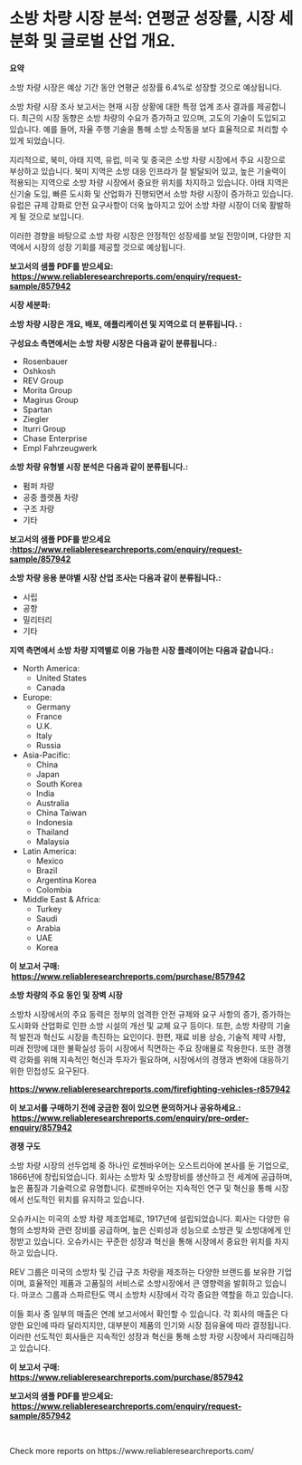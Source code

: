 <p><h1>소방 차량 시장 분석: 연평균 성장률, 시장 세분화 및 글로벌 산업 개요.</h1></p><p><strong>요약</strong></p>
<p><p>소방 차량 시장은 예상 기간 동안 연평균 성장률 6.4%로 성장할 것으로 예상됩니다.</p><p>소방 차량 시장 조사 보고서는 현재 시장 상황에 대한 특정 업계 조사 결과를 제공합니다. 최근의 시장 동향은 소방 차량의 수요가 증가하고 있으며, 고도의 기술이 도입되고 있습니다. 예를 들어, 자율 주행 기술을 통해 소방 소작동을 보다 효율적으로 처리할 수 있게 되었습니다.</p><p>지리적으로, 북미, 아태 지역, 유럽, 미국 및 중국은 소방 차량 시장에서 주요 시장으로 부상하고 있습니다. 북미 지역은 소방 대응 인프라가 잘 발달되어 있고, 높은 기술력이 적용되는 지역으로 소방 차량 시장에서 중요한 위치를 차지하고 있습니다. 아태 지역은 신기술 도입, 빠른 도시화 및 산업화가 진행되면서 소방 차량 시장이 증가하고 있습니다. 유럽은 규제 강화로 안전 요구사항이 더욱 높아지고 있어 소방 차량 시장이 더욱 활발하게 될 것으로 보입니다.</p><p>이러한 경향을 바탕으로 소방 차량 시장은 안정적인 성장세를 보일 전망이며, 다양한 지역에서 시장의 성장 기회를 제공할 것으로 예상됩니다.</p></p>
<p><strong>보고서의 샘플 PDF를 받으세요: &nbsp;<a href="https://www.reliableresearchreports.com/enquiry/request-sample/857942">https://www.reliableresearchreports.com/enquiry/request-sample/857942</a></strong></p>
<p><strong>시장 세분화:</strong></p>
<p><strong> 소방 차량 시장은 개요, 배포, 애플리케이션 및 지역으로 더 분류됩니다. :</strong></p>
<p><strong>구성요소 측면에서는 소방 차량 시장은 다음과 같이 분류됩니다.:</strong></p>
<p><ul><li>Rosenbauer</li><li>Oshkosh</li><li>REV Group</li><li>Morita Group</li><li>Magirus Group</li><li>Spartan</li><li>Ziegler</li><li>Iturri Group</li><li>Chase Enterprise</li><li>Empl Fahrzeugwerk</li></ul></p>
<p><strong> 소방 차량 유형별 시장 분석은 다음과 같이 분류됩니다.:</strong></p>
<p><ul><li>펌퍼 차량</li><li>공중 플랫폼 차량</li><li>구조 차량</li><li>기타</li></ul></p>
<p><strong>보고서의 샘플 PDF를 받으세요 :<a href="https://www.reliableresearchreports.com/enquiry/request-sample/857942">https://www.reliableresearchreports.com/enquiry/request-sample/857942</a></strong></p>
<p><strong> 소방 차량 응용 분야별 시장 산업 조사는 다음과 같이 분류됩니다.:</strong></p>
<p><ul><li>시립</li><li>공항</li><li>밀리터리</li><li>기타</li></ul></p>
<p><strong>지역 측면에서 소방 차량 지역별로 이용 가능한 시장 플레이어는 다음과 같습니다.:</strong></p>
<p><ul>
    <li>
        North America:
        <ul>
            <li>United States</li>
            <li>Canada</li>
        </ul>
    </li>
    <li>
        Europe:
        <ul>
            <li>Germany</li>
            <li>France</li>
            <li>U.K.</li>
            <li>Italy</li>
            <li>Russia</li>
        </ul>
    </li>
    <li>
        Asia-Pacific:
        <ul>
            <li>China</li>
            <li>Japan</li>
            <li>South Korea</li>
            <li>India</li>
            <li>Australia</li>
            <li>China Taiwan</li>
            <li>Indonesia</li>
            <li>Thailand</li>
            <li>Malaysia</li>
        </ul>
    </li>
    <li>
        Latin America:
        <ul>
            <li>Mexico</li>
            <li>Brazil</li>
            <li>Argentina Korea</li>
            <li>Colombia</li>
        </ul>
    </li>
    <li>
        Middle East & Africa:
        <ul>
            <li>Turkey</li>
            <li>Saudi</li>
            <li>Arabia</li>
            <li>UAE</li>
            <li>Korea</li>
        </ul>
    </li>
    </ul></p>
<p><strong>이 보고서 구매: &nbsp;<a href="https://www.reliableresearchreports.com/purchase/857942">https://www.reliableresearchreports.com/purchase/857942</a></strong></p>
<p><strong>소방 차량의 주요 동인 및 장벽 시장</strong></p>
<p><p>소방차 시장에서의 주요 동력은 정부의 엄격한 안전 규제와 요구 사항의 증가, 증가하는 도시화와 산업화로 인한 소방 시설의 개선 및 교체 요구 등이다. 또한, 소방 차량의 기술적 발전과 혁신도 시장을 촉진하는 요인이다. 한편, 재료 비용 상승, 기술적 제약 사항, 미래 전망에 대한 불확실성 등이 시장에서 직면하는 주요 장애물로 작용한다. 또한 경쟁력 강화를 위해 지속적인 혁신과 투자가 필요하며, 시장에서의 경쟁과 변화에 대응하기 위한 민첩성도 요구된다.</p></p>
<p><strong><a href="https://www.reliableresearchreports.com/firefighting-vehicles-r857942">https://www.reliableresearchreports.com/firefighting-vehicles-r857942</a></strong></p>
<p><strong>이 보고서를 구매하기 전에 궁금한 점이 있으면 문의하거나 공유하세요.: &nbsp;<a href="https://www.reliableresearchreports.com/enquiry/pre-order-enquiry/857942">https://www.reliableresearchreports.com/enquiry/pre-order-enquiry/857942</a></strong></p>
<p><strong>경쟁 구도</strong></p>
<p><p>소방 차량 시장의 선두업체 중 하나인 로젠바우어는 오스트리아에 본사를 둔 기업으로, 1866년에 창립되었습니다. 회사는 소방차 및 소방장비를 생산하고 전 세계에 공급하며, 높은 품질과 기술력으로 유명합니다. 로젠바우어는 지속적인 연구 및 혁신을 통해 시장에서 선도적인 위치를 유지하고 있습니다.</p><p>오슈카시는 미국의 소방 차량 제조업체로, 1917년에 설립되었습니다. 회사는 다양한 유형의 소방차와 관련 장비를 공급하며, 높은 신뢰성과 성능으로 소방관 및 소방대에게 인정받고 있습니다. 오슈카시는 꾸준한 성장과 혁신을 통해 시장에서 중요한 위치를 차지하고 있습니다.</p><p>REV 그룹은 미국의 소방차 및 긴급 구조 차량을 제조하는 다양한 브랜드를 보유한 기업이며, 효율적인 제품과 고품질의 서비스로 소방시장에서 큰 영향력을 발휘하고 있습니다. 마코스 그룹과 스파르탄도 역시 소방차 시장에서 각각 중요한 역할을 하고 있습니다.</p><p>이들 회사 중 일부의 매출은 연례 보고서에서 확인할 수 있습니다. 각 회사의 매출은 다양한 요인에 따라 달라지지만, 대부분이 제품의 인기와 시장 점유율에 따라 결정됩니다. 이러한 선도적인 회사들은 지속적인 성장과 혁신을 통해 소방 차량 시장에서 자리매김하고 있습니다.</p></p>
<p><strong>이 보고서 구매: &nbsp; <a href="https://www.reliableresearchreports.com/purchase/857942">https://www.reliableresearchreports.com/purchase/857942</a></strong></p>
<p><strong>보고서의 샘플 PDF를 받으세요: &nbsp;<a href="https://www.reliableresearchreports.com/enquiry/request-sample/857942">https://www.reliableresearchreports.com/enquiry/request-sample/857942</a></strong><strong></strong></p>
<p>&nbsp;</p>
<p>Check more reports on https://www.reliableresearchreports.com/</p>